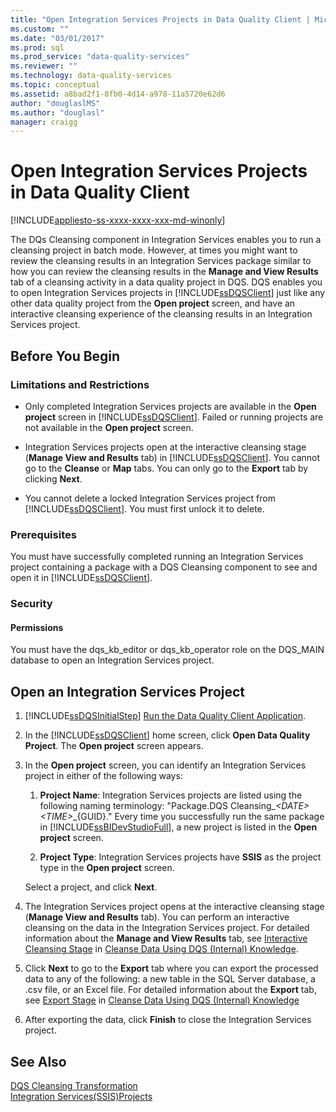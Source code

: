 ```yaml
---
title: "Open Integration Services Projects in Data Quality Client | Microsoft Docs"
ms.custom: ""
ms.date: "03/01/2017"
ms.prod: sql
ms.prod_service: "data-quality-services"
ms.reviewer: ""
ms.technology: data-quality-services
ms.topic: conceptual
ms.assetid: a8bad2f1-8fb0-4d14-a978-11a5720e62d6
author: "douglaslMS"
ms.author: "douglasl"
manager: craigg
---
```

# Open Integration Services Projects in Data Quality Client

[!INCLUDE[appliesto-ss-xxxx-xxxx-xxx-md-winonly](../includes/appliesto-ss-xxxx-xxxx-xxx-md-winonly.md)]

  The DQs Cleansing component in Integration Services enables you to run a cleansing project in batch mode. However, at times you might want to review the cleansing results in an Integration Services package similar to how you can review the cleansing results in the **Manage and View Results** tab of a cleansing activity in a data quality project in DQS. DQS enables you to open Integration Services projects in [!INCLUDE[ssDQSClient](../includes/ssdqsclient-md.md)] just like any other data quality project from the **Open project** screen, and have an interactive cleansing experience of the cleansing results in an Integration Services project.  
  
##  <a name="BeforeYouBegin"></a> Before You Begin  
  
###  <a name="LimitationsRestrictions"></a> Limitations and Restrictions  
  
-   Only completed Integration Services projects are available in the **Open project** screen in [!INCLUDE[ssDQSClient](../includes/ssdqsclient-md.md)]. Failed or running projects are not available in the **Open project** screen.  
  
-   Integration Services projects open at the interactive cleansing stage (**Manage View and Results** tab) in [!INCLUDE[ssDQSClient](../includes/ssdqsclient-md.md)]. You cannot go to the **Cleanse** or **Map** tabs. You can only go to the **Export** tab by clicking **Next**.  
  
-   You cannot delete a locked Integration Services project from [!INCLUDE[ssDQSClient](../includes/ssdqsclient-md.md)]. You must first unlock it to delete.  
  
###  <a name="Prerequisites"></a> Prerequisites  
 You must have successfully completed running an Integration Services project containing a package with a DQS Cleansing component to see and open it in [!INCLUDE[ssDQSClient](../includes/ssdqsclient-md.md)].  
  
###  <a name="Security"></a> Security  
  
####  <a name="Permissions"></a> Permissions  
 You must have the dqs_kb_editor or dqs_kb_operator role on the DQS_MAIN database to open an Integration Services project.  
  
  
##  <a name="Open"></a> Open an Integration Services Project  
  
1.  [!INCLUDE[ssDQSInitialStep](../includes/ssdqsinitialstep-md.md)] [Run the Data Quality Client Application](../data-quality-services/run-the-data-quality-client-application.md).  
  
2.  In the [!INCLUDE[ssDQSClient](../includes/ssdqsclient-md.md)] home screen, click **Open Data Quality Project**. The **Open project** screen appears.  
  
3.  In the **Open project** screen, you can identify an Integration Services project in either of the following ways:  
  
    1.  **Project Name**: Integration Services projects are listed using the following naming terminology: "Package.DQS Cleansing_*\<DATE>\<TIME>*_{GUID}." Every time you successfully run the same package in [!INCLUDE[ssBIDevStudioFull](../includes/ssbidevstudiofull-md.md)], a new project is listed in the **Open project** screen.  
  
    2.  **Project Type**: Integration Services projects have **SSIS** as the project type in the **Open project** screen.  
  
     Select a project, and click **Next**.  
  
4.  The Integration Services project opens at the interactive cleansing stage (**Manage View and Results** tab). You can perform an interactive cleansing on the data in the Integration Services project. For detailed information about the **Manage and View Results** tab, see [Interactive Cleansing Stage](../data-quality-services/cleanse-data-using-dqs-internal-knowledge.md#Interactive) in [Cleanse Data Using DQS &#40;Internal&#41; Knowledge](../data-quality-services/cleanse-data-using-dqs-internal-knowledge.md).  
  
5.  Click **Next** to go to the **Export** tab where you can export the processed data to any of the following: a new table in the SQL Server database, a .csv file, or an Excel file. For detailed information about the **Export** tab, see [Export Stage](../data-quality-services/cleanse-data-using-dqs-internal-knowledge.md#Export) in [Cleanse Data Using DQS &#40;Internal&#41; Knowledge](../data-quality-services/cleanse-data-using-dqs-internal-knowledge.md)  
  
6.  After exporting the data, click **Finish** to close the Integration Services project.  

  
## See Also  
 [DQS Cleansing Transformation](../integration-services/data-flow/transformations/dqs-cleansing-transformation.md)   
 [Integration Services(SSIS)Projects](../integration-services/integration-services-ssis-projects-and-solutions.md)  
  
  
